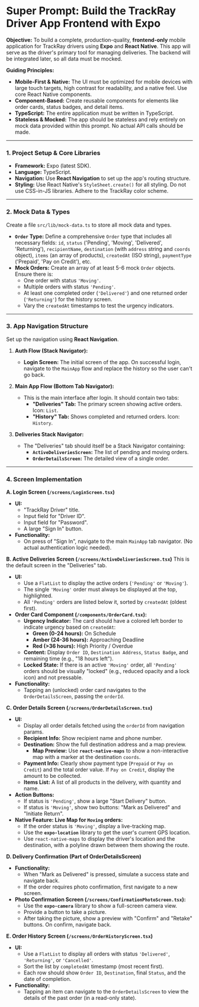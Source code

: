 # Super Prompt: Build the TrackRay Driver App Frontend with Expo

**Objective:** To build a complete, production-quality, **frontend-only** mobile application for TrackRay drivers using **Expo** and **React Native**. This app will serve as the driver's primary tool for managing deliveries. The backend will be integrated later, so all data must be mocked.

**Guiding Principles:**
*   **Mobile-First & Native:** The UI must be optimized for mobile devices with large touch targets, high contrast for readability, and a native feel. Use core React Native components.
*   **Component-Based:** Create reusable components for elements like order cards, status badges, and detail items.
*   **TypeScript:** The entire application must be written in TypeScript.
*   **Stateless & Mocked:** The app should be stateless and rely entirely on mock data provided within this prompt. No actual API calls should be made.

---

### **1. Project Setup & Core Libraries**

*   **Framework:** Expo (latest SDK).
*   **Language:** TypeScript.
*   **Navigation:** Use **React Navigation** to set up the app's routing structure.
*   **Styling:** Use React Native's `StyleSheet.create()` for all styling. Do not use CSS-in-JS libraries. Adhere to the TrackRay color scheme.

---

### **2. Mock Data & Types**

Create a file `src/lib/mock-data.ts` to store all mock data and types.

*   **`Order` Type:** Define a comprehensive `Order` type that includes all necessary fields: `id`, `status` ('Pending', 'Moving', 'Delivered', 'Returning'), `recipientName`, `destination` (with `address` string and `coords` object), `items` (an array of products), `createdAt` (ISO string), `paymentType` ('Prepaid', 'Pay on Credit'), etc.
*   **Mock Orders:** Create an array of at least 5-6 mock `Order` objects. Ensure there is:
    *   One order with status `'Moving'`.
    *   Multiple orders with status `'Pending'`.
    *   At least one completed order (`'Delivered'`) and one returned order (`'Returning'`) for the history screen.
    *   Vary the `createdAt` timestamps to test the urgency indicators.

---

### **3. App Navigation Structure**

Set up the navigation using **React Navigation**.

1.  **Auth Flow (Stack Navigator):**
    *   **Login Screen:** The initial screen of the app. On successful login, navigate to the `MainApp` flow and replace the history so the user can't go back.

2.  **Main App Flow (Bottom Tab Navigator):**
    *   This is the main interface after login. It should contain two tabs:
        *   **"Deliveries" Tab:** The primary screen showing active orders. Icon: `List`.
        *   **"History" Tab:** Shows completed and returned orders. Icon: `History`.

3.  **Deliveries Stack Navigator:**
    *   The "Deliveries" tab should itself be a Stack Navigator containing:
        *   **`ActiveDeliveriesScreen`:** The list of pending and moving orders.
        *   **`OrderDetailsScreen`:** The detailed view of a single order.

---

### **4. Screen Implementation**

**A. Login Screen (`/screens/LoginScreen.tsx`)**
*   **UI:**
    *   "TrackRay Driver" title.
    *   Input field for "Driver ID".
    *   Input field for "Password".
    *   A large "Sign In" button.
*   **Functionality:**
    *   On press of "Sign In", navigate to the main `MainApp` tab navigator. (No actual authentication logic needed).

**B. Active Deliveries Screen (`/screens/ActiveDeliveriesScreen.tsx`)**
This is the default screen in the "Deliveries" tab.
*   **UI:**
    *   Use a `FlatList` to display the active orders (`'Pending'` or `'Moving'`).
    *   The single `'Moving'` order must always be displayed at the top, highlighted.
    *   All `'Pending'` orders are listed below it, sorted by `createdAt` (oldest first).
*   **Order Card Component (`/components/OrderCard.tsx`):**
    *   **Urgency Indicator:** The card should have a colored left border to indicate urgency based on `createdAt`:
        *   **Green (0-24 hours):** On Schedule
        *   **Amber (24-36 hours):** Approaching Deadline
        *   **Red (>36 hours):** High Priority / Overdue
    *   **Content:** Display `Order ID`, `Destination Address`, `Status Badge`, and remaining time (e.g., "18 hours left").
    *   **Locked State:** If there is an active `'Moving'` order, all `'Pending'` orders should be visually "locked" (e.g., reduced opacity and a lock icon) and not pressable.
*   **Functionality:**
    *   Tapping an (unlocked) order card navigates to the `OrderDetailsScreen`, passing the `orderId`.

**C. Order Details Screen (`/screens/OrderDetailsScreen.tsx`)**
*   **UI:**
    *   Display all order details fetched using the `orderId` from navigation params.
    *   **Recipient Info:** Show recipient name and phone number.
    *   **Destination:** Show the full destination address and a map preview.
        *   **Map Preview:** Use **`react-native-maps`** to show a non-interactive map with a marker at the destination `coords`.
    *   **Payment Info:** Clearly show payment type (`Prepaid` or `Pay on Credit`) and the total order value. If `Pay on Credit`, display the amount to be collected.
    *   **Items List:** A list of all products in the delivery, with quantity and name.
*   **Action Buttons:**
    *   If status is `'Pending'`, show a large "Start Delivery" button.
    *   If status is `'Moving'`, show two buttons: "Mark as Delivered" and "Initiate Return".
*   **Native Feature: Live Map for `Moving` orders:**
    *   If the order status is `'Moving'`, display a live-tracking map.
    *   Use the **`expo-location`** library to get the user's current GPS location.
    *   Use `react-native-maps` to display the driver's location and the destination, with a polyline drawn between them showing the route.

**D. Delivery Confirmation (Part of OrderDetailsScreen)**
*   **Functionality:**
    *   When "Mark as Delivered" is pressed, simulate a success state and navigate back.
    *   If the order requires photo confirmation, first navigate to a new screen.
*   **Photo Confirmation Screen (`/screens/ConfirmationPhotoScreen.tsx`):**
    *   Use the **`expo-camera`** library to show a full-screen camera view.
    *   Provide a button to take a picture.
    *   After taking the picture, show a preview with "Confirm" and "Retake" buttons. On confirm, navigate back.

**E. Order History Screen (`/screens/OrderHistoryScreen.tsx`)**
*   **UI:**
    *   Use a `FlatList` to display all orders with status `'Delivered'`, `'Returning'`, or `'Cancelled'`.
    *   Sort the list by `completedAt` timestamp (most recent first).
    *   Each row should show `Order ID`, `Destination`, final `Status`, and the date of completion.
*   **Functionality:**
    *   Tapping an item can navigate to the `OrderDetailsScreen` to view the details of the past order (in a read-only state).
